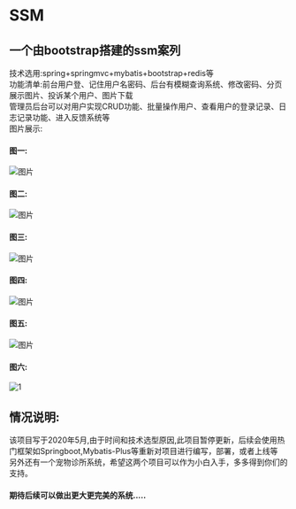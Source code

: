# SSM
## 一个由bootstrap搭建的ssm案列  
技术选用:spring+springmvc+mybatis+bootstrap+redis等  
功能清单:前台用户登、记住用户名密码、后台有模糊查询系统、修改密码、分页展示图片、投诉某个用户、图片下载    
管理员后台可以对用户实现CRUD功能、批量操作用户、查看用户的登录记录、日志记录功能、进入反馈系统等  
图片展示:
#### 图一:
![图片](https://user-images.githubusercontent.com/58348278/161406390-e1ccf7f8-c4d3-4efd-aea0-eb646d726bda.png) 
#### 图二:
![图片](https://user-images.githubusercontent.com/58348278/161406604-bacbe357-b442-4be3-a77e-f5b348d76a0b.png)  
#### 图三:
![图片](https://user-images.githubusercontent.com/58348278/161406765-9a67a2cf-3f90-4b85-ba41-494f664583e0.png)  
#### 图四:  
![图片](https://user-images.githubusercontent.com/58348278/161406817-32780b26-aa0d-4fbc-985c-d6a1648f2d77.png)  
#### 图五: 
![图片](https://user-images.githubusercontent.com/58348278/161406850-dd77ff8b-604a-4b92-a232-89f1064899d1.png)  
#### 图六:  
![1](https://user-images.githubusercontent.com/58348278/161406937-b62d1556-79f8-4e99-9c2c-87ed89107b5c.PNG)  
## 情况说明:
该项目写于2020年5月,由于时间和技术选型原因,此项目暂停更新，后续会使用热门框架如Springboot,Mybatis-Plus等重新对项目进行编写，部署，或者上线等  
另外还有一个宠物诊所系统，希望这两个项目可以作为小白入手，多多得到你们的支持。  
#### 期待后续可以做出更大更完美的系统.....


 





